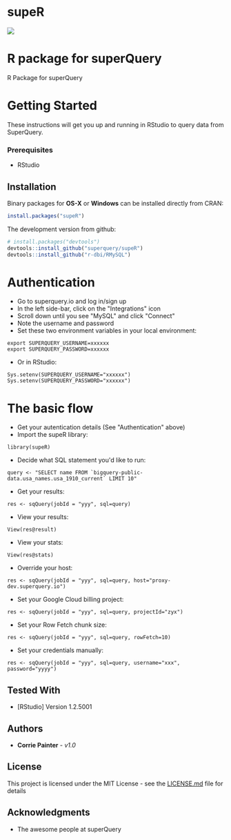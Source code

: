 # supeR

![](https://web.superquery.io/wp-content/uploads/2019/03/sq-logotype@1x.svg)

# R package for superQuery

R Package for superQuery

# Getting Started

These instructions will get you up and running in RStudio to query data from SuperQuery. 

### Prerequisites

* RStudio

## Installation

Binary packages for __OS-X__ or __Windows__ can be installed directly from CRAN:

```r
install.packages("supeR")
```

The development version from github:

```R
# install.packages("devtools")
devtools::install_github("superquery/supeR")
devtools::install_github("r-dbi/RMySQL")
```
# Authentication
* Go to superquery.io and log in/sign up
* In the left side-bar, click on the "Integrations" icon
* Scroll down until you see "MySQL" and click "Connect"
* Note the username and password
* Set these two environment variables in your local environment:
```
export SUPERQUERY_USERNAME=xxxxxx
export SUPERQUERY_PASSWORD=xxxxxx
```
* Or in RStudio:
```
Sys.setenv(SUPERQUERY_USERNAME="xxxxxx")
Sys.setenv(SUPERQUERY_PASSWORD="xxxxxx")
```

# The basic flow
* Get your autentication details (See "Authentication" above)
* Import the supeR library: 

``` 
library(supeR)
``` 

* Decide what SQL statement you'd like to run: 
``` 
query <- "SELECT name FROM `bigquery-public-data.usa_names.usa_1910_current` LIMIT 10"
```

* Get your results: 
```
res <- sqQuery(jobId = "yyy", sql=query)
```

* View your results:
```
View(res@result)
```

* View your stats:
```
View(res@stats)
```

* Override your host:
```
res <- sqQuery(jobId = "yyy", sql=query, host="proxy-dev.superquery.io")
```
* Set your Google Cloud billing project: 
```
res <- sqQuery(jobId = "yyy", sql=query, projectId="zyx")
```

* Set your Row Fetch chunk size: 
```
res <- sqQuery(jobId = "yyy", sql=query, rowFetch=10)
```

* Set your credentials manually: 
```
res <- sqQuery(jobId = "yyy", sql=query, username="xxx", password="yyyy")
```

## Tested With

* [RStudio] Version 1.2.5001

## Authors

* **Corrie Painter** - *v1.0*

## License

This project is licensed under the MIT License - see the [LICENSE.md](LICENSE.md) file for details

## Acknowledgments

* The awesome people at superQuery
